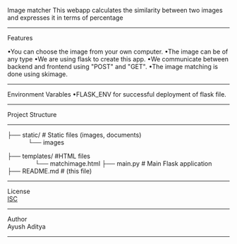 Image matcher
This webapp calculates the similarity between two images and expresses it in terms of percentage
__________________________
Features 


•You can choose the image from your own computer. 
•The image can be of any type
•We are using flask to create this app.
•We communicate between backend and frontend using "POST" and "GET".
•The image matching is done using skimage.

__________________________
Environment Varables
•FLASK_ENV for successful deployment of flask file.
__________________

Project Structure
_________________
├── static/ # Static files (images, documents)  
&nbsp;&nbsp;&nbsp;&nbsp;&nbsp;&nbsp;&nbsp;&nbsp;&nbsp;&nbsp;&nbsp;&nbsp;└── images                   
       
├── templates/         #HTML files  
&nbsp;&nbsp;&nbsp;&nbsp;&nbsp;&nbsp;&nbsp;&nbsp;&nbsp;&nbsp;&nbsp;&nbsp;&nbsp;&nbsp;&nbsp; └── matchimage.html
├── main.py # Main Flask application  
├── README.md # (this file)  
________________________
License  
[ISC](https://github.com/Engineer2027-boy/PopulationProjectionofG20countries/blob/main/LICENSE)
_________________________
Author  
Ayush Aditya
__________________________

